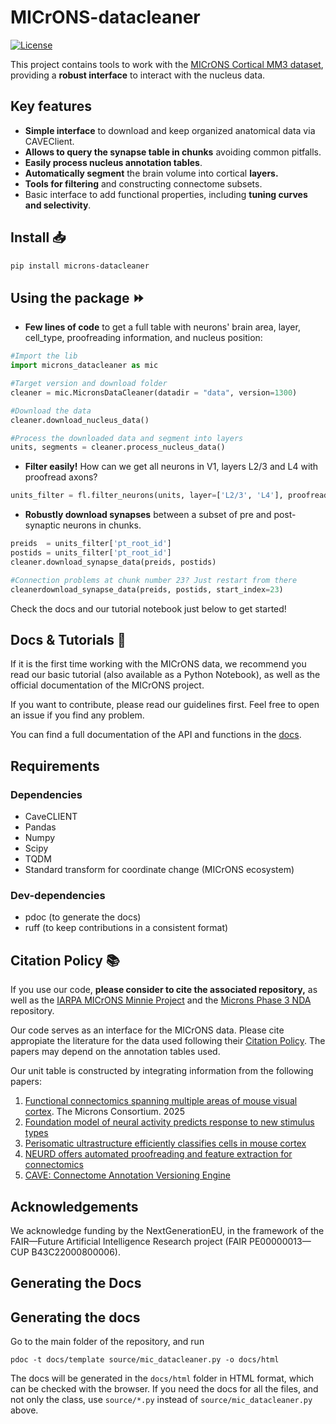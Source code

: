 # MICrONS-datacleaner

[![License](https://badgen.net/github/license/MICrONS-Milano-CoLab/MICrONS-datacleaner)](https://opensource.org/licenses/MIT)

This project contains tools to work with the [MICrONS Cortical MM3 dataset](https://www.microns-explorer.org/cortical-mm3), providing a **robust interface** to interact with the nucleus data. 

## Key features 

- **Simple interface** to download and keep organized anatomical data via CAVEClient. 
- **Allows to query the synapse table in chunks** avoiding common pitfalls. 
- **Easily process nucleus annotation tables**. 
- **Automatically segment** the brain volume into cortical **layers.**
- **Tools for filtering** and constructing connectome subsets. 
- Basic interface to add functional properties, including **tuning curves and selectivity**. 

## Install 📥

```bash
pip install microns-datacleaner
```

## Using the package ⏩

- **Few lines of code** to get a full table with neurons' brain area, layer, cell_type, proofreading information, and nucleus position:

```python
#Import the lib
import microns_datacleaner as mic

#Target version and download folder
cleaner = mic.MicronsDataCleaner(datadir = "data", version=1300) 

#Download the data
cleaner.download_nucleus_data()

#Process the downloaded data and segment into layers
units, segments = cleaner.process_nucleus_data()
```

- **Filter easily!** How can we get all neurons in V1, layers L2/3 and L4 with proofread axons?

```python
units_filter = fl.filter_neurons(units, layer=['L2/3', 'L4'], proofread='ax_clean', brain_area='V1')
```

- **Robustly download synapses** between a subset of pre and post-synaptic neurons in chunks. 

```python
preids  = units_filter['pt_root_id']
postids = units_filter['pt_root_id']
cleaner.download_synapse_data(preids, postids)

#Connection problems at chunk number 23? Just restart from there
cleanerdownload_synapse_data(preids, postids, start_index=23)
```

Check the docs and our tutorial notebook just below to get started!


## Docs & Tutorials 📜 

If it is the first time working with the MICrONS data, we recommend you read our basic tutorial (also available as a Python Notebook), as well as the official documentation of the MICrONS project.  

If you want to contribute, please read our guidelines first. Feel free to open an issue if you find any problem.  

You can find a full documentation of the API and functions in the [docs](https://margheritapremi.github.io/MICrONS-datacleaner). 


## Requirements 

### Dependencies 

- CaveCLIENT
- Pandas
- Numpy
- Scipy
- TQDM
- Standard transform for coordinate change (MICrONS ecosystem)

### Dev-dependencies 

- pdoc (to generate the docs)
- ruff (to keep contributions in a consistent format)



## Citation Policy 📚

If you use our code, **please consider to cite the associated repository,** as well as the [IARPA MICrONS Minnie Project](https://doi.org/10.60533/BOSS-2021-T0SY) and the [Microns Phase 3 NDA](https://github.com/cajal/microns_phase3_nda) repository. 

Our code serves as an interface for the MICrONS data. Please cite appropiate the literature for the data used following their [Citation Policy](https://www.microns-explorer.org/citation-policy). The papers may depend on the annotation tables used.

Our unit table is constructed by integrating information from the following papers:

1. [Functional connectomics spanning multiple areas of mouse visual cortex](https://doi.org/10.1038/s41586-025-08790-w). The Microns Consortium. 2025 
2. [Foundation model of neural activity predicts response to new stimulus types](https://doi.org/10.1038/s41586-025-08829-y)
3. [Perisomatic ultrastructure efficiently classifies cells in mouse cortex](http://doi.org/10.1038/s41586-024-07765-7)
4. [NEURD offers automated proofreading and feature extraction for connectomics](https://doi.org/)
5. [CAVE: Connectome Annotation Versioning Engine](https://doi.org/10.1038/s41592-024-02426-z)

## Acknowledgements

We acknowledge funding by the NextGenerationEU, in the framework of the FAIR—Future Artificial Intelligence Research project (FAIR PE00000013—CUP B43C22000800006). 


## Generating the Docs 

## Generating the docs

Go to the main folder of the repository, and run

```
pdoc -t docs/template source/mic_datacleaner.py -o docs/html
```

The docs will be generated in the `docs/html` folder in HTML format, which can be checked with the browser. If you need the docs for all the files, and not only the class, use `source/*.py` instead of `source/mic_datacleaner.py` above.


